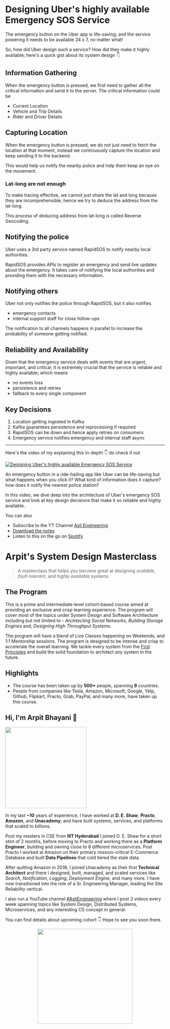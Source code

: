 Designing Uber's highly available Emergency SOS Service
===


The emergency button on the Uber app is life-saving; and the service powering it needs to be available 24 x 7, no matter what!

So, how did Uber design such a service? How did they make it highly available; here's a quick gist about its system design 👇‍

## Information Gathering

When the emergency button is pressed, we first need to gather all the critical information and send it to the server. The critical information could be

- Current Location
- Vehicle and Trip Details
- Rider and Driver Details

## Capturing Location

When the emergency button is pressed, we do not just need to fetch the location at that moment, instead we continuously capture the location and keep sending it to the backend.

This would help us notify the nearby police and help them keep an eye on the movement.

### Lat-long are not enough

To make tracing effective, we cannot just share the lat and long because they are incomprehensible; hence we try to deduce the address from the lat-long.

This process of deducing address from lat-long is called Reverse Geocoding.

## Notifying the police

Uber uses a 3rd party service named RapidSOS to notify nearby local authorities.

RapidSOS provides APIs to register an emergency and send live updates about the emergency. It takes care of notifying the local authorities and providing them with the necessary information.

## Notifying others

Uber not only notifies the police through RapidSOS, but it also notifies

- emergency contacts
- internal support staff for close follow-ups

The notification to all channels happens in parallel to increase the probability of someone getting notified.

## Reliability and Availability

Given that the emergency service deals with events that are urgent, important, and critical; it is extremely crucial that the service is reliable and highly available; which means

- no events loss
- persistence and retries
- fallback to every single component 

## Key Decisions

1. Location getting ingested in Kafka
2. Kafka guarantees persistence and reprocessing if required
3. RapidSOS can be down and hence apply retries on consumers
4. Emergency service notifies emergency and internal staff async
<hr />


<p>Here's the video of my explaining this in-depth 👇‍ do check it out</p>

[![Designing Uber's highly available Emergency SOS Service](https://i.ytimg.com/vi/gpzGpPiRoCo/mqdefault.jpg)](https://www.youtube.com/watch?v=gpzGpPiRoCo)

An emergency button in a ride-hailing app like Uber can be life-saving but what happens when you click it? What kind of information does it capture? how does it notify the nearest police station?

In this video, we dive deep into the architecture of Uber's emergency SOS service and look at key design decisions that make it so reliable and highly available.

You can also
 - Subscribe to the YT Channel [Asli Engineering](https://youtube.com/c/ArpitBhayani)
 - [Download the notes](https://drive.google.com/file/d/1RMjNyqQoDK0z3OmzhICOg7WHRhAEIMG1/view?usp=share_link)
 - Listen to this on the go on [Spotify](https://open.spotify.com/show/7qMoamm2iZQrsPVm6IQLoD)

# Arpit's System Design Masterclass

> A masterclass that helps you become great at designing _scalable_, _fault-tolerant_, and _highly available_ systems.

## The Program

This is a prime and intermediate-level cohort-based course aimed at providing an exclusive and crisp learning experience. The program will cover most of the topics under System Design and Software Architecture including but not limited to - _Architecting Social Networks_, _Building Storage Engines_ and, _Designing High Throughput Systems_.

The program will have a blend of Live Classes happening on Weekends, and 1:1 Mentorship sessions. The program is designed to be intense and crisp to accelerate the overall learning. We tackle every system from the [First Principles](https://en.wikipedia.org/wiki/First_principle) and build the solid foundation to architect any system in the future.


## Highlights

 - The course has been taken up by __500+__ people, spanning __9__ countries.
 - People from companies like Tesla, Amazon, Microsoft, Google, Yelp, Github, Flipkart, Practo, Grab, PayPal, and many more, have taken up this course.


## Hi, I'm Arpit Bhayani 👋

<img width="256px" src="https://arpitbhayani.me/static/img/arpit.jpg" />

In my last **~10** years of experience, I have worked at **D. E. Shaw**, **Practo**, **Amazon**, and **Unacademy**; and have built systems, services, and platforms that scaled to billions.

Post my masters in CSE from **IIIT Hyderabad** I joined D. E. Shaw for a short stint of 2 months, before moving to Practo and working there as a **Platform Engineer**, building and owning close to 8 different microservices. Post Practo I worked at Amazon on their primary mission-critical E-Commerce Database and built **Data Pipelines** that cold tiered the stale data.

After quitting Amazon in 2018, I joined Unacademy as their first **Technical Architect** and there I designed, built, managed, and scaled services like _Search_, _Notification_, _Logging_, _Deployment Engine_, and many more. I have now transitioned into the role of a Sr. Engineering Manager, leading the Site Reliability vertical.

I also run a YouTube channel [#AsliEngineering](https://www.youtube.com/c/ArpitBhayani) where I post 3 videos every week spanning topics like System Design, Distributed Systems, Microservices, and any interesting CS concept in general.

You can find details about upcoming cohort 👇‍ Hope to see you soon there.

<center>
<a target="_blank" href="https://arpitbhayani.me/masterclass">
<img src="https://user-images.githubusercontent.com/4745789/137859181-d4499cf4-ce65-4466-8b88-a078ece0f081.PNG" width="300px" />
</a>
</center>